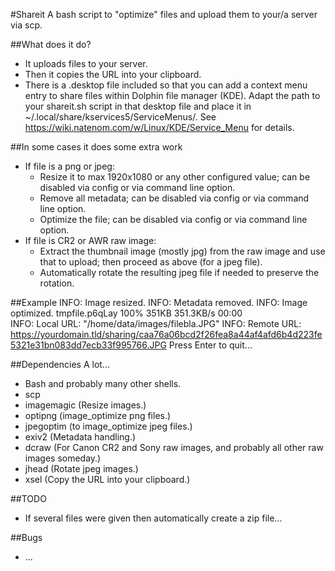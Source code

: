 #Shareit
A bash script to "optimize" files and upload them to your/a server via scp.

##What does it do?
 * It uploads files to your server.
 * Then it copies the URL into your clipboard.
 * There is a .desktop file included so that you can add a context menu entry to share files within Dolphin file manager (KDE). Adapt the path to your shareit.sh script in that desktop file and place it in ~/.local/share/kservices5/ServiceMenus/. See https://wiki.natenom.com/w/Linux/KDE/Service_Menu for details.

##In some cases it does some extra work
 * If file is a png or jpeg:
   * Resize it to max 1920x1080 or any other configured value; can be disabled via config or via command line option.
   * Remove all metadata; can be disabled via config or via command line option.
   * Optimize the file; can be disabled via config or via command line option.
 * If file is CR2 or AWR raw image:
   * Extract the thumbnail image (mostly jpg) from the raw image and use that to upload; then proceed as above (for a jpeg file).
   * Automatically rotate the resulting jpeg file if needed to preserve the rotation.

##Example
 INFO: Image resized.
 INFO: Metadata removed.
 INFO: Image optimized.
 tmpfile.p6qLay                                                                                                                                              100%  351KB 351.3KB/s   00:00    
 INFO: Local URL: "/home/data/images/filebla.JPG"
 INFO: Remote URL: https://yourdomain.tld/sharing/caa76a06bcd2f26fea8a44af4afd6b4d223fe5321e31bn083dd7ecb33f995766.JPG
 Press Enter to quit...

##Dependencies
A lot...
 * Bash and probably many other shells.
 * scp
 * imagemagic (Resize images.)
 * optipng (image_optimize png files.)
 * jpegoptim (to image_optimize jpeg files.)
 * exiv2 (Metadata handling.)
 * dcraw (For Canon CR2 and Sony raw images, and probably all other raw images someday.)
 * jhead (Rotate jpeg images.)
 * xsel (Copy the URL into your clipboard.)

##TODO
 * If several files were given then automatically create a zip file...

##Bugs
 * ...
